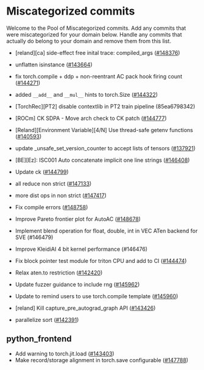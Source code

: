 # Miscategorized commits

Welcome to the Pool of Miscategorized commits.
Add any commits that were miscategorized for your domain below.
Handle any commits that actually do belong to your domain and remove them from this list.


- [reland][ca] side-effect free inital trace: compiled_args ([#148376](https://github.com/pytorch/pytorch/pull/148376))
- unflatten isinstance ([#143664](https://github.com/pytorch/pytorch/pull/143664))
- fix torch.compile + ddp + non-reentrant AC pack hook firing count ([#144271](https://github.com/pytorch/pytorch/pull/144271))
- added `__add__` and `__mul__` hints to torch.Size ([#144322](https://github.com/pytorch/pytorch/pull/144322))
- [TorchRec][PT2] disable contextlib in PT2 train pipeline (85ea6798342)
- [ROCm] CK SDPA - Move arch check to CK patch ([#144777](https://github.com/pytorch/pytorch/pull/144777))
- [Reland][Environment Variable][4/N] Use thread-safe getenv functions ([#140593](https://github.com/pytorch/pytorch/pull/140593))

- update _unsafe_set_version_counter to accept lists of tensors ([#137921](https://github.com/pytorch/pytorch/pull/137921))
- [BE][Ez]: ISC001 Auto concatenate implicit one line strings ([#146408](https://github.com/pytorch/pytorch/pull/146408))
- Update ck ([#144799](https://github.com/pytorch/pytorch/pull/144799))
- all reduce non strict ([#147133](https://github.com/pytorch/pytorch/pull/147133))
- more dist ops in non strict ([#147417](https://github.com/pytorch/pytorch/pull/147417))
- Fix compile errors ([#148758](https://github.com/pytorch/pytorch/pull/148758))

- Improve Pareto frontier plot for AutoAC ([#148678](https://github.com/pytorch/pytorch/pull/148678))

- Implement blend operation for float, double, int in VEC ATen backend for SVE (#146479)

- Improve KleidiAI 4 bit kernel performance (#146476)

- Fix block pointer test module for triton CPU and add to CI ([#144474](https://github.com/pytorch/pytorch/pull/144474))
- Relax aten.to restriction ([#142420](https://github.com/pytorch/pytorch/pull/142420))
- Update fuzzer guidance to include rng ([#145962](https://github.com/pytorch/pytorch/pull/145962))
- Update to remind users to use torch.compile template ([#145960](https://github.com/pytorch/pytorch/pull/145960))
- [reland] Kill capture_pre_autograd_graph API ([#143426](https://github.com/pytorch/pytorch/pull/143426))
- parallelize sort ([#142391](https://github.com/pytorch/pytorch/pull/142391))

## python_frontend
- Add warning to torch.jit.load ([#143403](https://github.com/pytorch/pytorch/pull/143403))
- Make record/storage alignment in torch.save configurable ([#147788](https://github.com/pytorch/pytorch/pull/147788))
